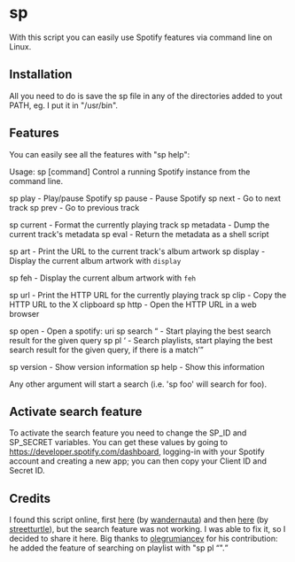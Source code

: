 # sp

With this script you can easily use Spotify features via command line on Linux.

## Installation

All you need to do is save the sp file in any of the directories added to yout PATH, eg. I put it in "/usr/bin".

## Features

You can easily see all the features with "sp help":

Usage: sp [command]
Control a running Spotify instance from the command line.

  sp play       - Play/pause Spotify
  sp pause      - Pause Spotify
  sp next       - Go to next track
  sp prev       - Go to previous track

  sp current    - Format the currently playing track
  sp metadata   - Dump the current track's metadata
  sp eval       - Return the metadata as a shell script

  sp art        - Print the URL to the current track's album artwork
  sp display    - Display the current album artwork with `display`
  
  sp feh        - Display the current album artwork with `feh`

  sp url        - Print the HTTP URL for the currently playing track
  sp clip       - Copy the HTTP URL to the X clipboard
  sp http       - Open the HTTP URL in a web browser

  sp open <uri> - Open a spotify: uri
  sp search <q> - Start playing the best search result for the given query
  sp pl <q>     - Search playlists, start playing the best search result for the given query, if there is a match

  sp version    - Show version information
  sp help       - Show this information

Any other argument will start a search (i.e. 'sp foo' will search for foo).

## Activate search feature

To activate the search feature you need to change the SP_ID and SP_SECRET variables. You can get these values by going to https://developer.spotify.com/dashboard, logging-in with your Spotify account and creating a new app; you can then copy your Client ID and Secret ID.

## Credits

I found this script online, first [here](https://gist.github.com/wandernauta/6800547) (by [wandernauta](https://github.com/wandernauta)) and then [here](https://gist.github.com/streetturtle/fa6258f3ff7b17747ee3) (by [streetturtle](https://github.com/streetturtle)), but the search feature was not working. I was able to fix it, so I decided to share it here. 
Big thanks to [olegrumiancev](https://github.com/olegrumiancev) for his contribution: he added the feature of searching on playlist with "sp pl <q>". 
